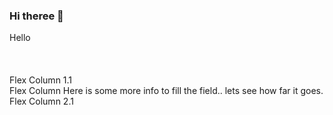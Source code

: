 ### Hi theree 👋

<!--
**CyberUncovered/CyberUncovered** is a ✨ _special_ ✨ repository because its `README.md` (this file) appears on your GitHub profile.

Here are some ideas to get you started:

- 🔭 I’m currently working on ...
- 🌱 I’m currently learning ...
- 👯 I’m looking to collaborate on ...
- 🤔 I’m looking for help with ...
- 💬 Ask me about ...
- 📫 How to reach me: ...
- 😄 Pronouns: ...
- ⚡ Fun fact: ...
-->

<div class="testbox">Hello</div>
<br><br><br>
<div class="flex-container">

  <div class="flex-child Privacy">
    Flex Column 1.1
  </div>
  
  <div class="flex-child Intel">
    Flex Column Here is some more info to fill the field.. lets see how far it goes.
  </div>
  
  <div class="flex-child Cyber">
    Flex Column 2.1
  </div>
  
</div>
